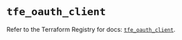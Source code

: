 # `tfe_oauth_client`

Refer to the Terraform Registry for docs: [`tfe_oauth_client`](https://registry.terraform.io/providers/hashicorp/tfe/0.65.0/docs/resources/oauth_client).
